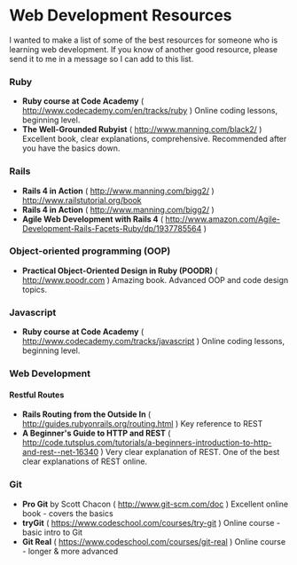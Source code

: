 Web Development Resources
=========================

I wanted to make a list of some of the best resources for someone who is learning web development. If you know of another good resource, please send it to me in a message so I can add to this list.

### Ruby  
- **Ruby course at Code Academy** ( http://www.codecademy.com/en/tracks/ruby )  Online coding lessons, beginning level.
- **The Well-Grounded Rubyist** ( http://www.manning.com/black2/ )  Excellent book, clear explanations, comprehensive. Recommended after you have the basics down.

### Rails

- **Rails 4 in Action** ( http://www.manning.com/bigg2/ )
http://www.railstutorial.org/book
- **Rails 4 in Action** ( http://www.manning.com/bigg2/ )
- **Agile Web Development with Rails 4** ( http://www.amazon.com/Agile-Development-Rails-Facets-Ruby/dp/1937785564 )

### Object-oriented programming (OOP)

- **Practical Object-Oriented Design in Ruby (POODR)** ( http://www.poodr.com )  Amazing book. Advanced OOP and code design topics.


### Javascript
- **Ruby course at Code Academy** ( http://www.codecademy.com/tracks/javascript )  Online coding lessons, beginning level.

### Web Development 


#### Restful Routes  
- **Rails Routing from the Outside In**  ( http://guides.rubyonrails.org/routing.html )  Key reference to REST
- **A Beginner's Guide to HTTP and REST** ( http://code.tutsplus.com/tutorials/a-beginners-introduction-to-http-and-rest--net-16340 )  Very clear explanation of REST. One of the best clear explanations of REST online.

### Git
- **Pro Git** by Scott Chacon  ( http://www.git-scm.com/doc )  Excellent online book - covers the basics
- **tryGit**  ( https://www.codeschool.com/courses/try-git )  Online course - basic intro to Git 
- **Git Real**  ( https://www.codeschool.com/courses/git-real )  Online course - longer & more advanced 

